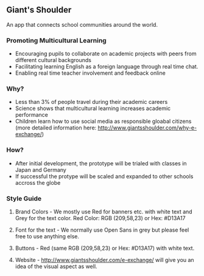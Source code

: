 ## Giant's Shoulder
An app that connects school communities around the world.

### Promoting Multicultural Learning
* Encouraging pupils to collaborate on academic projects with peers from different cultural backgrounds
* Facilitating learning English as a foreign language through real time chat.
* Enabling real time teacher involvement and feedback online
 
### Why?
* Less than 3% of people travel during their academic careers
* Science shows that multicultural learning increases academic performance
* Children learn how to use social media as responsible gloabal citizens
(more detailed information here: http://www.giantsshoulder.com/why-e-exchange/)

### How?
* After initial development, the prototype will be trialed with classes in Japan and Germany
* If successful the protype will be scaled and expanded to other schools accross the globe

### Style Guide
1. Brand Colors - We mostly use Red for banners etc. with white text and Grey for the text color.
Red Color: RGB (209,58,23) or Hex: #D13A17      

2. Font for the text - We normally use Open Sans in grey but please feel free to use anything else.

3. Buttons - Red (same RGB (209,58,23) or Hex: #D13A17) with white text.

4. Website - http://www.giantsshoulder.com/e-exchange/ will give you an idea of the visual aspect as well.

